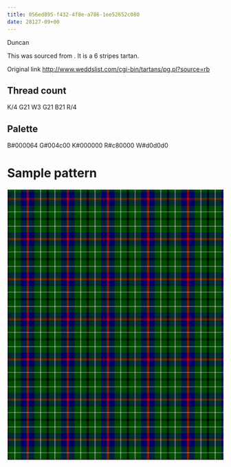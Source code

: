 ```yaml
---
title: 056ed895-f432-4f8e-a786-1ee52652c080
date: 28127-09+00
---
```

Duncan

This was sourced from <no value>.  It is a 6 stripes tartan.

Original link http://www.weddslist.com/cgi-bin/tartans/pg.pl?source=rb

## Thread count
K/4 G21 W3 G21 B21 R/4

## Palette
B#000064 G#004c00 K#000000 R#c80000 W#d0d0d0

# Sample pattern

![Tartan detail](tartan.png "K/4 G21 W3 G21 B21 R/4 tartan")